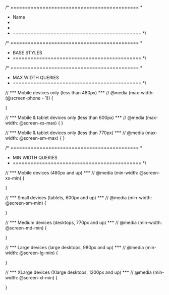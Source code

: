 /* ============================================ *
 * Name
 *
 *
 * ============================================ */

/* ============================================ *
 * BASE STYLES
* ============================================ */

/* ============================================ *
 * MAX WIDTH QUERIES
 * ============================================ */


// *** Mobile devices only (less than 480px) *** //
@media (max-width: (@screen-phone - 1)) {

}

// *** Mobile & tablet devices only (less than 600px) *** //
@media (max-width: @screen-xs-max) {
}

// *** Mobile & tablet devices only (less than 770px) *** //
@media (max-width: @screen-sm-max) {
}



/* ============================================ *
 * MIN WIDTH QUERIES
 * ============================================ */

// *** Mobile devices (480px and up) *** //
@media (min-width: @screen-xs-min) {

}

// *** Small devices (tablets, 600px and up) *** //
@media (min-width: @screen-sm-min) {

}

// *** Medium devices (desktops, 770px and up) *** //
@media (min-width: @screen-md-min) {
	
}

// *** Large devices (large desktops, 980px and up) *** //
@media (min-width: @screen-lg-min) {

}

// *** XLarge devices (Xlarge desktops, 1200px and up) *** //
@media (min-width: @screen-xl-min) {

}